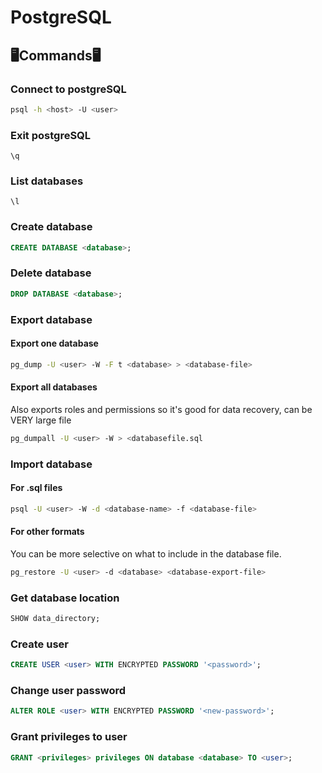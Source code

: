 # PostgreSQL

## 🖥Commands🖥

### Connect to postgreSQL

```bash
psql -h <host> -U <user>
```

### Exit postgreSQL

```
\q
```

### List databases

```
\l
```

### Create database

```SQL
CREATE DATABASE <database>;
```

### Delete database

```SQL
DROP DATABASE <database>;
```

### Export database

#### Export one database

```bash
pg_dump -U <user> -W -F t <database> > <database-file>
```

#### Export all databases

Also exports roles and permissions so it's good for data recovery, can be VERY large file

```bash
pg_dumpall -U <user> -W > <databasefile.sql
```
### Import database

#### For .sql files

```bash
psql -U <user> -W -d <database-name> -f <database-file>
```

#### For other formats

You can be more selective on what to include in the database file.

```bash
pg_restore -U <user> -d <database> <database-export-file>
```
### Get database location

```SQL
SHOW data_directory;
```

### Create user

```SQL
CREATE USER <user> WITH ENCRYPTED PASSWORD '<password>';
```

### Change user password

```SQL
ALTER ROLE <user> WITH ENCRYPTED PASSWORD '<new-password>';
```

### Grant privileges to user

```SQL
GRANT <privileges> privileges ON database <database> TO <user>;
```


